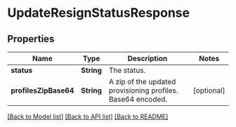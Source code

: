 # UpdateResignStatusResponse

## Properties
Name | Type | Description | Notes
------------ | ------------- | ------------- | -------------
**status** | **String** | The status. | 
**profilesZipBase64** | **String** | A zip of the updated provisioning profiles. Base64 encoded. | [optional] 

[[Back to Model list]](../README.md#documentation-for-models) [[Back to API list]](../README.md#documentation-for-api-endpoints) [[Back to README]](../README.md)


